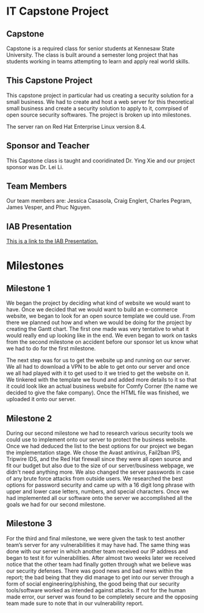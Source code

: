 # IT Capstone Project

## Capstone

Capstone is a required class for senior students at Kennesaw State University. The class is built around a semester long project that has students working in teams attempting to learn and apply real world skills. 

## This Capstone Project

This capstone project in particular had us creating a security solution for a small business. We had to create and host a web server for this theoretical small business and create a security solution to apply to it, comrpised of open source security softwares. The project is broken up into milestones.

The server ran on Red Hat Enterprise Linux version 8.4.

## Sponsor and Teacher

This Capstone class is taught and cooridinated Dr. Ying Xie and our project sponsor was Dr. Lei Li.

## Team Members

Our team members are: Jessica Casasola, Craig Englert, Charles Pegram, James Vesper, and Phuc Nguyen.

## IAB Presentation

<a href="https://www.youtube.com/watch?v=5Vr-bMstsXE">This is a link to the IAB Presentation.</a>

# Milestones

## Milestone 1

We began the project by deciding what kind of website we would want to have. Once we decided that we would want to build an e-commerce website, we began to look for an open source template we could use. From there we planned out how and when we would be doing for the project by creating the Gantt chart. The first one made was very tentative to what it would really end up looking like in the end. We even began to work on tasks from the second milestone on accident before our sponsor let us know what we had to do for the first milestone.

The next step was for us to get the website up and running on our server. We all had to download a VPN to be able to get onto our server and once we all had played with it to get used to it we tried to get the website on it. We tinkered with the template we found and added more details to it so that it could look like an actual business website for Comfy Corner (the name we decided to give the fake company). Once the HTML file was finished, we uploaded it onto our server.


## Milestone 2

During our second milestone we had to research various security tools we could use to implement onto our server to protect the business website. Once we had deduced the list to the best options for our project we began the implementation stage. We chose the Avast antivirus, Fail2ban IPS, Tripwire IDS, and the Red Hat firewall since they were all open source and fit our budget but also due to the size of our server/business webpage, we didn't need anything more. We also changed the server passwords in case of any brute force attacks from outside users. We researched the best options for password security and came up with a 16 digit long phrase with upper and lower case letters, numbers, and special characters. Once we had implemented all our software onto the server we accomplished all the goals we had for our second milestone.

## Milestone 3

For the third and final milestone, we were given the task to test another team’s server for any vulnerabilities it may have had. The same thing was done with our server in which another team received our IP address and began to test it for vulnerabilities. After almost two weeks later we received notice that the other team had finally gotten through what we believe was our security defenses. There was good news and bad news within the report; the bad being that they did manage to get into our server through a form of social engineering/phishing, the good being that our security tools/software worked as intended against attacks. If not for the human made error, our server was found to be completely secure and the opposing team made sure to note that in our vulnerability report.
